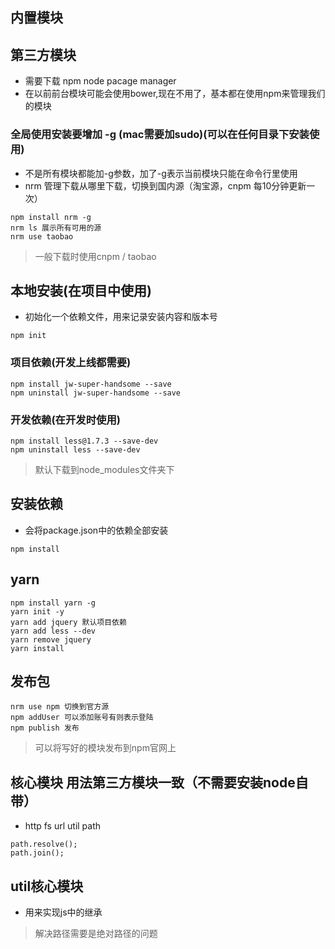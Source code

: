 ## 内置模块
## 第三方模块
- 需要下载 npm node pacage manager
- 在以前前台模块可能会使用bower,现在不用了，基本都在使用npm来管理我们的模块

### 全局使用安装要增加 -g (mac需要加sudo)(可以在任何目录下安装使用)
- 不是所有模块都能加-g参数，加了-g表示当前模块只能在命令行里使用
- nrm 管理下载从哪里下载，切换到国内源（淘宝源，cnpm 每10分钟更新一次）
```
npm install nrm -g
nrm ls 展示所有可用的源
nrm use taobao
```

> 一般下载时使用cnpm / taobao

## 本地安装(在项目中使用)
- 初始化一个依赖文件，用来记录安装内容和版本号
```
npm init
```
### 项目依赖(开发上线都需要)
```
npm install jw-super-handsome --save
npm uninstall jw-super-handsome --save
```
### 开发依赖(在开发时使用)
```
npm install less@1.7.3 --save-dev
npm uninstall less --save-dev
```

> 默认下载到node_modules文件夹下

## 安装依赖
- 会将package.json中的依赖全部安装
```
npm install
```

## yarn
```
npm install yarn -g
yarn init -y
yarn add jquery 默认项目依赖
yarn add less --dev
yarn remove jquery
yarn install
```


## 发布包
```
nrm use npm 切换到官方源
npm addUser 可以添加账号有则表示登陆
npm publish 发布
```

> 可以将写好的模块发布到npm官网上

## 核心模块 用法第三方模块一致（不需要安装node自带）
- http fs url util path
```
path.resolve();
path.join();
```

## util核心模块
- 用来实现js中的继承



> 解决路径需要是绝对路径的问题

